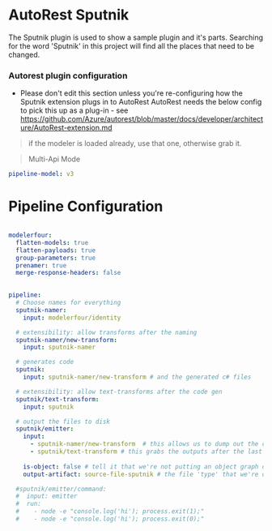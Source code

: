 # AutoRest Sputnik

The Sputnik plugin is used to show a sample plugin and it's parts.
Searching for the word 'Sputnik' in this project will find all the places that need to be changed. 

### Autorest plugin configuration
- Please don't edit this section unless you're re-configuring how the Sputnik extension plugs in to AutoRest
AutoRest needs the below config to pick this up as a plug-in - see https://github.com/Azure/autorest/blob/master/docs/developer/architecture/AutoRest-extension.md

> if the modeler is loaded already, use that one, otherwise grab it.

> Multi-Api Mode
``` yaml
pipeline-model: v3
```

# Pipeline Configuration
``` yaml

modelerfour:
  flatten-models: true
  flatten-payloads: true
  group-parameters: true
  prenamer: true
  merge-response-headers: false
  

pipeline:
  # Choose names for everything 
  sputnik-namer:
    input: modelerfour/identity

  # extensibility: allow transforms after the naming
  sputnik-namer/new-transform: 
    input: sputnik-namer 

  # generates code
  sputnik:
    input: sputnik-namer/new-transform # and the generated c# files

  # extensibility: allow text-transforms after the code gen
  sputnik/text-transform:
    input: sputnik

  # output the files to disk
  sputnik/emitter:
    input: 
      - sputnik-namer/new-transform  # this allows us to dump out the code model after the namer (add --output-artifact:code-model-v4 on the command line)
      - sputnik/text-transform # this grabs the outputs after the last step.
      
    is-object: false # tell it that we're not putting an object graph out
    output-artifact: source-file-sputnik # the file 'type' that we're outputting.

  #sputnik/emitter/command:
  #  input: emitter
  #  run: 
  #    - node -e "console.log('hi'); process.exit(1);"
  #    - node -e "console.log('hi'); process.exit(0);"
```

